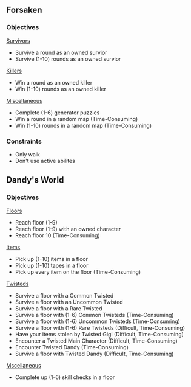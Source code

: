 ## Forsaken
### Objectives

<ins>Survivors</ins>
- Survive a round as an owned survior
- Survive (1-10) rounds as an owned survior

<ins>Killers</ins>
- Win a round as an owned killer
- Win (1-10) rounds as an owned killer

<ins>Miscellaneous</ins>
- Complete (1-6) generator puzzles
- Win a round in a random map (Time-Consuming)
- Win (1-10) rounds in a random map (Time-Consuming)

### Constraints
- Only walk
- Don't use active abilites

## Dandy's World
### Objectives

<ins>Floors</ins>
- Reach floor (1-9)
- Reach floor (1-9) with an owned character
- Reach floor 10 (Time-Consuming)

<ins>Items</ins>
- Pick up (1-10) items in a floor
- Pick up (1-10) tapes in a floor
- Pick up every item on the floor (Time-Consuming)

<ins>Twisteds</ins>
- Survive a floor with a Common Twisted
- Survive a floor with an Uncommon Twisted
- Survive a floor with a Rare Twisted
- Survive a floor with (1-6) Common Twisteds (Time-Consuming)
- Survive a floor with (1-6) Uncommon Twisteds (Time-Consuming)
- Survive a floor with (1-6) Rare Twisteds (Difficult, Time-Consuming)
- Have your items stolen by Twisted Gigi (Difficult, Time-Consuming)
- Encounter a Twisted Main Character (Difficult, Time-Consuming)
- Encounter Twisted Dandy (Time-Consuming)
- Survive a floor with Twisted Dandy (Difficult, Time-Consuming)

<ins>Mscellaneous</ins>
- Complete up (1-6) skill checks in a floor